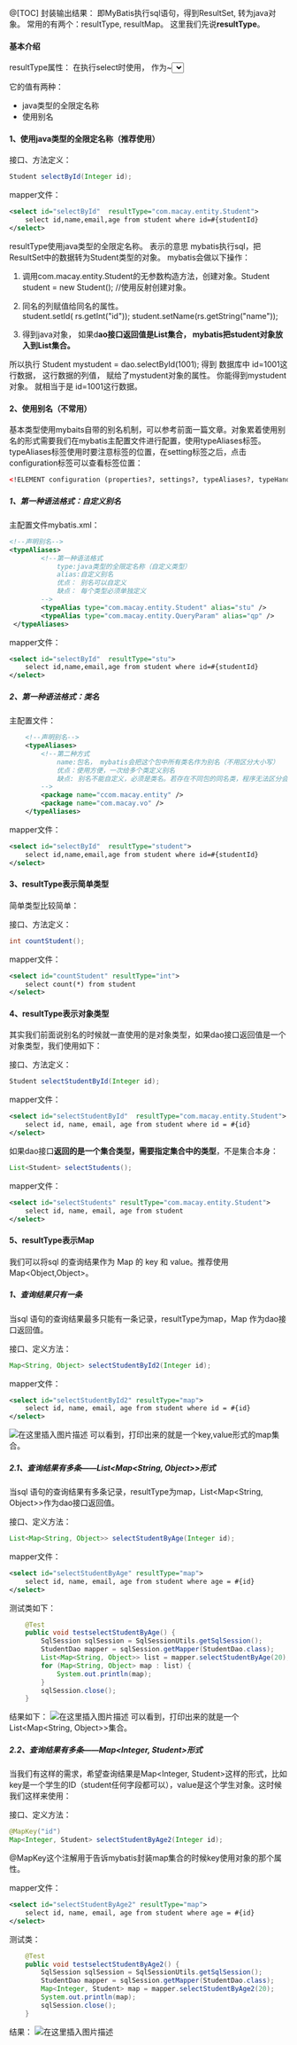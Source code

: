 @[TOC]
封装输出结果： 即MyBatis执行sql语句，得到ResultSet, 转为java对象。
常用的有两个：resultType, resultMap。
这里我们先说**resultType**。
#### 基本介绍
resultType属性： 在执行select时使用， 作为~<select>~标签的属性出现的。
resultType:表示结果类型 ，  mysql执行sql语句，得到java对象的类型， 规则是**同名列赋值给同名属性，匹配不到的属性会是空值**。注意如果返回的是集合，那应该设置为集合包含的类型，而不是集合本身。

它的值有两种：

- java类型的全限定名称
- 使用别名

#### 1、使用java类型的全限定名称（推荐使用）
接口、方法定义：

```java
Student selectById(Integer id);
```
mapper文件：

```xml
<select id="selectById"  resultType="com.macay.entity.Student">
    select id,name,email,age from student where id=#{studentId}
</select>
```
resultType使用java类型的全限定名称。 表示的意思 mybatis执行sql，把ResultSet中的数据转为Student类型的对象。  mybatis会做以下操作：

 1. 调用com.macay.entity.Student的无参数构造方法，创建对象。Student student = new Student(); //使用反射创建对象。
 2. 同名的列赋值给同名的属性。    
     student.setId( rs.getInt("id"));
     student.setName(rs.getString("name"));
  
 3. 得到java对象， 如果d**ao接口返回值是List集合， mybatis把student对象放入到List集合。**

所以执行 Student mystudent = dao.selectById(1001); 得到 数据库中 id=1001这行数据， 这行数据的列值， 赋给了mystudent对象的属性。 你能得到mystudent对象。 就相当于是 id=1001这行数据。

#### 2、使用别名（不常用）
基本类型使用mybaits自带的别名机制，可以参考前面一篇文章。对象累着使用别名的形式需要我们在mybatis主配置文件进行配置，使用typeAliases标签。
typeAliases标签使用时要注意标签的位置，在setting标签之后，点击configuration标签可以查看标签位置：

```xml
<!ELEMENT configuration (properties?, settings?, typeAliases?, typeHandlers?, objectFactory?, objectWrapperFactory?, reflectorFactory?, plugins?, environments?, databaseIdProvider?, mappers?)>
```

##### 1、第一种语法格式：自定义别名
主配置文件mybatis.xml：
```xml
<!--声明别名-->
<typeAliases>
        <!--第一种语法格式
            type:java类型的全限定名称（自定义类型）
            alias:自定义别名
            优点： 别名可以自定义
            缺点： 每个类型必须单独定义
        -->
        <typeAlias type="com.macay.entity.Student" alias="stu" />
        <typeAlias type="com.macay.entity.QueryParam" alias="qp" />
 </typeAliases>
```
mapper文件：

```xml
<select id="selectById"  resultType="stu">
    select id,name,email,age from student where id=#{studentId}
</select>
```
##### 2、第一种语法格式：类名
主配置文件：

```xml
    <!--声明别名-->
    <typeAliases>
        <!--第二种方式
            name:包名， mybatis会把这个包中所有类名作为别名（不用区分大小写）
            优点：使用方便，一次给多个类定义别名
            缺点: 别名不能自定义，必须是类名。若存在不同包的同名类，程序无法区分会报错。
        -->
        <package name="ccom.macay.entity" />
        <package name="com.macay.vo" />
    </typeAliases>
```
mapper文件：

```xml
<select id="selectById"  resultType="student">
    select id,name,email,age from student where id=#{studentId}
</select>
```
#### 3、resultType表示简单类型
简单类型比较简单：

接口、方法定义：

```java
int countStudent();
```
mapper文件：

```xml
<select id="countStudent" resultType="int">
    select count(*) from student
</select>
```
#### 4、resultType表示对象类型
其实我们前面说别名的时候就一直使用的是对象类型，如果dao接口返回值是一个对象类型，我们使用如下：

接口、方法定义：

```java
Student selectStudentById(Integer id);
```
mapper文件：

```xml
<select id="selectStudentById"  resultType="com.macay.entity.Student">
    select id, name, email, age from student where id = #{id}
</select>
```
如果dao接口**返回的是一个集合类型，需要指定集合中的类型**，不是集合本身：

```java
List<Student> selectStudents();
```
mapper文件：

```xml
<select id="selectStudents" resultType="com.macay.entity.Student">
    select id, name, email, age from student
</select>
```
#### 5、resultType表示Map
我们可以将sql 的查询结果作为 Map 的 key 和 value。推荐使用Map<Object,Object>。
##### 1、查询结果只有一条
当sql 语句的查询结果最多只能有一条记录，resultType为map，Map 作为dao接口返回值。

接口、定义方法：

```java
Map<String, Object> selectStudentById2(Integer id);
```
mapper文件：

```xml
<select id="selectStudentById2" resultType="map">
    select id, name, email, age from student where id = #{id}
</select>
```
![在这里插入图片描述](https://img-blog.csdnimg.cn/20210504184247847.png?x-oss-process=image/watermark,type_ZmFuZ3poZW5naGVpdGk,shadow_10,text_aHR0cHM6Ly9ibG9nLmNzZG4ubmV0L3dlaXhpbl80NDA3NTk2Mw==,size_16,color_FFFFFF,t_70)
可以看到，打印出来的就是一个key,value形式的map集合。

##### 2.1、查询结果有多条——List<Map<String, Object>>形式
当sql 语句的查询结果有多条记录，resultType为map，List<Map<String, Object>>作为dao接口返回值。

接口、定义方法：

```java
List<Map<String, Object>> selectStudentByAge(Integer id);
```
mapper文件：

```xml
<select id="selectStudentByAge" resultType="map">
    select id, name, email, age from student where age = #{id}
</select>
```
测试类如下：

```java
    @Test
    public void testselectStudentByAge() {
        SqlSession sqlSession = SqlSessionUtils.getSqlSession();
        StudentDao mapper = sqlSession.getMapper(StudentDao.class);
        List<Map<String, Object>> list = mapper.selectStudentByAge(20);
        for (Map<String, Object> map : list) {
            System.out.println(map);
        }
        sqlSession.close();
    }
```
结果如下：
![在这里插入图片描述](https://img-blog.csdnimg.cn/20210504185132275.png?x-oss-process=image/watermark,type_ZmFuZ3poZW5naGVpdGk,shadow_10,text_aHR0cHM6Ly9ibG9nLmNzZG4ubmV0L3dlaXhpbl80NDA3NTk2Mw==,size_16,color_FFFFFF,t_70)
可以看到，打印出来的就是一个List<Map<String, Object>>集合。

##### 2.2、查询结果有多条——Map<Integer, Student>形式
当我们有这样的需求，希望查询结果是Map<Integer, Student>这样的形式，比如key是一个学生的ID（student任何字段都可以），value是这个学生对象。这时候我们这样来使用：

接口、定义方法：

```java
@MapKey("id")
Map<Integer, Student> selectStudentByAge2(Integer id);
```
@MapKey这个注解用于告诉mybatis封装map集合的时候key使用对象的那个属性。

mapper文件：

```xml
<select id="selectStudentByAge2" resultType="map">
    select id, name, email, age from student where age = #{id}
</select>
```
测试类：

```java
    @Test
    public void testselectStudentByAge2() {
        SqlSession sqlSession = SqlSessionUtils.getSqlSession();
        StudentDao mapper = sqlSession.getMapper(StudentDao.class);
        Map<Integer, Student> map = mapper.selectStudentByAge2(20);
        System.out.println(map);
        sqlSession.close();
    }
```
结果：
![在这里插入图片描述](https://img-blog.csdnimg.cn/20210504211053763.png?x-oss-process=image/watermark,type_ZmFuZ3poZW5naGVpdGk,shadow_10,text_aHR0cHM6Ly9ibG9nLmNzZG4ubmV0L3dlaXhpbl80NDA3NTk2Mw==,size_16,color_FFFFFF,t_70)
